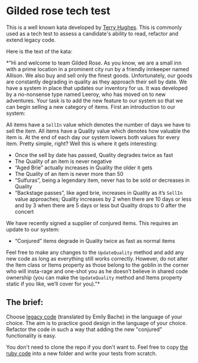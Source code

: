 # Gilded rose tech test

This is a well known kata developed by [Terry Hughes](http://iamnotmyself.com/2011/02/13/refactor-this-the-gilded-rose-kata/). This is commonly used as a tech test to assess a candidate's ability to read, refactor and extend legacy code.

Here is the text of the kata:

\*"Hi and welcome to team Gilded Rose. As you know, we are a small inn with a prime location in a prominent city run by a friendly innkeeper named Allison. We also buy and sell only the finest goods. Unfortunately, our goods are constantly degrading in quality as they approach their sell by date. We have a system in place that updates our inventory for us. It was developed by a no-nonsense type named Leeroy, who has moved on to new adventures. Your task is to add the new feature to our system so that we can begin selling a new category of items. First an introduction to our system:

All items have a `SellIn` value which denotes the number of days we have to sell the item. All items have a Quality value which denotes how valuable the item is. At the end of each day our system lowers both values for every item. Pretty simple, right? Well this is where it gets interesting:

- Once the sell by date has passed, Quality degrades twice as fast
- The Quality of an item is never negative
- “Aged Brie” actually increases in Quality the older it gets
- The Quality of an item is never more than 50
- “Sulfuras”, being a legendary item, never has to be sold or decreases in Quality
- “Backstage passes”, like aged brie, increases in Quality as it’s `SellIn` value approaches; Quality increases by 2 when there are 10 days or less and by 3 when there are 5 days or less but Quality drops to 0 after the concert

We have recently signed a supplier of conjured items. This requires an update to our system:

- “Conjured” items degrade in Quality twice as fast as normal items

Feel free to make any changes to the `UpdateQuality` method and add any new code as long as everything still works correctly. However, do not alter the Item class or Items property as those belong to the goblin in the corner who will insta-rage and one-shot you as he doesn’t believe in shared code ownership (you can make the `UpdateQuality` method and Items property static if you like, we’ll cover for you)."\*

## The brief:

Choose [legacy code](https://github.com/emilybache/GildedRose-Refactoring-Kata) (translated by Emily Bache) in the language of your choice. The aim is to practice good design in the language of your choice. Refactor the code in such a way that adding the new "conjured" functionality is easy.

You don't need to clone the repo if you don't want to. Feel free to copy [the ruby code](https://github.com/emilybache/GildedRose-Refactoring-Kata/blob/main/ruby/gilded_rose.rb) into a new folder and write your tests from scratch.
